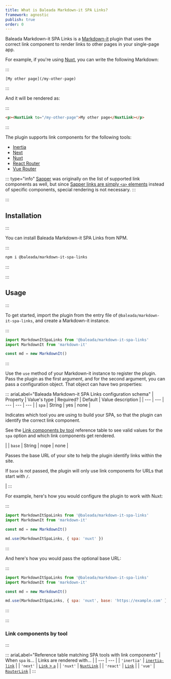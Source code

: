 ```yaml
---
title: What is Baleada Markdown-it SPA Links?
framework: agnostic
publish: true
order: 0
---
```


Baleada Markdown-it SPA Links is a [Markdown-it](https://markdown-it.github.io/) plugin that uses the correct link component to render links to other pages in your single-page app.

For example, if you're using [Nuxt](https://nuxtjs.org), you can write the following Markdown:

:::
```
[My other page](/my-other-page)
```
:::

And it will be rendered as:

:::
```html
<p><NuxtLink to="/my-other-page">My other page</NuxtLink></p>
```
:::

The plugin supports link components for the following tools:
- [Inertia](https://inertiajs.com)
- [Next](https://nextjs.org)
- [Nuxt](https://nuxtjs.org)
- [React Router](https://reacttraining.com/react-router/)
- [Vue Router](https://router.vuejs.org/)

::: type="info"
[Sapper](https://sapper.svelte.dev) was originally on the list of supported link components as well, but since [Sapper links are simply `<a>` elements](https://sapper.svelte.dev/docs#Comparison_with_Next_js) instead of specific components, special rendering is not necessary.
:::


:::
## Installation
:::

You can install Baleada Markdown-it SPA Links from NPM.

:::
```bash
npm i @baleada/markdown-it-spa-links
```
:::


:::
## Usage
:::

To get started, import the plugin from the entry file of `@baleada/markdown-it-spa-links`, and create a Markdown-it instance.

:::
```js
import MarkdownItSpaLinks from '@baleada/markdown-it-spa-links'
import MarkdownIt from 'markdown-it'

const md = new MarkdownIt()
```
:::

Use the `use` method of your Markdown-it instance to register the plugin. Pass the plugin as the first argument, and for the second argument, you can pass a configuration object. That object can have two properties:

::: ariaLabel="Baleada Markdown-it SPA Links configuration schema"
| Property | Value's type | Required? | Default | Value description |
| --- | --- | --- | --- | --- |
| `spa` | String | yes | none | <p>Indicates which tool you are using to build your SPA, so that the plugin can identify the correct link component.</p><p>See the [Link components by tool](#Link-components-by-tool) reference table to see valid values for the `spa` option and which link components get rendered.</p> |
| `base` | String | nope | none | <p>Passes the base URL of your site to help the plugin identify links within the site.</p><p>If `base` is not passed, the plugin will only use link components for URLs that start with `/`.</p> |
:::

For example, here's how you would configure the plugin to work with Nuxt:

:::
```js
import MarkdownItSpaLinks from '@baleada/markdown-it-spa-links'
import MarkdownIt from 'markdown-it'

const md = new MarkdownIt()

md.use(MarkdownItSpaLinks, { spa: 'nuxt' })
```
:::

And here's how you would pass the optional base URL:

:::
```js
import MarkdownItSpaLinks from '@baleada/markdown-it-spa-links'
import MarkdownIt from 'markdown-it'

const md = new MarkdownIt()

md.use(MarkdownItSpaLinks, { spa: 'nuxt', base: 'https://example.com' })
```
:::


:::
### Link components by tool
:::

::: ariaLabel="Reference table matching SPA tools with link components"
| When `spa` is... | Links are rendered with... |
| --- | --- |
| `'inertia'` | [`inertia-link`](https://inertiajs.com/links#top) |
| `'next'` | [`Link` > `a`](https://nextjs.org/docs#with-link) |
| `'nuxt'` | [`NuxtLink`](https://nuxtjs.org/api/components-nuxt-link#the-lt-nuxt-link-gt-component) |
| `'react'` | [`Link`](https://reacttraining.com/react-router/web/api/Link) |
| `'vue'` | [`RouterLink`](https://router.vuejs.org/api/#router-link) |
:::
